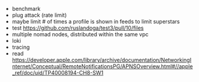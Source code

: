 - benchmark
- plug attack (rate limit)
- maybe limit # of times a profile is shown in feeds to limit superstars
- test https://github.com/ruslandoga/test3/pull/10/files
- multiple nomad nodes, distributed within the same vpc
- loki
- tracing
- read https://developer.apple.com/library/archive/documentation/NetworkingInternet/Conceptual/RemoteNotificationsPG/APNSOverview.html#//apple_ref/doc/uid/TP40008194-CH8-SW1

